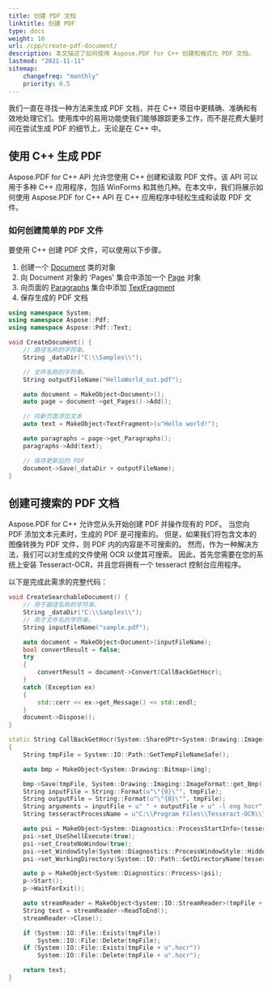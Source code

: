 ```yaml
---
title: 创建 PDF 文档
linktitle: 创建 PDF
type: docs
weight: 10
url: /cpp/create-pdf-document/
description: 本文描述了如何使用 Aspose.PDF for C++ 创建和格式化 PDF 文档。
lastmod: "2021-11-11"
sitemap:
    changefreq: "monthly"
    priority: 0.5
---
```


我们一直在寻找一种方法来生成 PDF 文档，并在 C++ 项目中更精确、准确和有效地处理它们。使用库中的易用功能使我们能够跟踪更多工作，而不是花费大量时间在尝试生成 PDF 的细节上，无论是在 C++ 中。

## 使用 C++ 生成 PDF

Aspose.PDF for C++ API 允许您使用 C++ 创建和读取 PDF 文件。该 API 可以用于多种 C++ 应用程序，包括 WinForms 和其他几种。在本文中，我们将展示如何使用 Aspose.PDF for C++ API 在 C++ 应用程序中轻松生成和读取 PDF 文件。

### 如何创建简单的 PDF 文件

要使用 C++ 创建 PDF 文件，可以使用以下步骤。

1. 创建一个 [Document](https://reference.aspose.com/pdf/cpp/class/aspose.pdf.document) 类的对象
1. 向 Document 对象的 'Pages' 集合中添加一个 [Page](https://reference.aspose.com/pdf/cpp/class/aspose.pdf.page) 对象
1. 向页面的 [Paragraphs](https://reference.aspose.com/pdf/cpp/class/aspose.pdf.paragraphs) 集合中添加 [TextFragment](https://reference.aspose.com/pdf/cpp/class/aspose.pdf.text.text_fragment/)
1. 保存生成的 PDF 文档

```cpp
using namespace System;
using namespace Aspose::Pdf;
using namespace Aspose::Pdf::Text;

void CreateDocument() {
    // 路径名称的字符串。
    String _dataDir("C:\\Samples\\");

    // 文件名称的字符串。
    String outputFileName("HelloWorld_out.pdf");

    auto document = MakeObject<Document>();
    auto page = document->get_Pages()->Add();

    // 向新页面添加文本
    auto text = MakeObject<TextFragment>(u"Hello world!");

    auto paragraphs = page->get_Paragraphs();
    paragraphs->Add(text);

    // 保存更新后的 PDF
    document->Save(_dataDir + outputFileName);
}
```
## 创建可搜索的 PDF 文档

Aspose.PDF for C++ 允许您从头开始创建 PDF 并操作现有的 PDF。 当您向 PDF 添加文本元素时，生成的 PDF 是可搜索的。 但是，如果我们将包含文本的图像转换为 PDF 文件，则 PDF 内的内容是不可搜索的。 然而，作为一种解决方法，我们可以对生成的文件使用 OCR 以使其可搜索。 因此，首先您需要在您的系统上安装 Tesseract-OCR，并且您将拥有一个 tesseract 控制台应用程序。

以下是完成此需求的完整代码：

```cpp
void CreateSearchableDocument() {
    // 用于路径名称的字符串。
    String _dataDir("C:\\Samples\\");
    // 用于文件名的字符串。
    String inputFileName("sample.pdf");

    auto document = MakeObject<Document>(inputFileName);
    bool convertResult = false;
    try
    {
        convertResult = document->Convert(CallBackGetHocr);
    }
    catch (Exception ex)
    {
        std::cerr << ex->get_Message() << std::endl;
    }
    document->Dispose();
}

static String CallBackGetHocr(System::SharedPtr<System::Drawing::Image> img)
{
    String tmpFile = System::IO::Path::GetTempFileNameSafe();

    auto bmp = MakeObject<System::Drawing::Bitmap>(img);

    bmp->Save(tmpFile, System::Drawing::Imaging::ImageFormat::get_Bmp());
    String inputFile = String::Format(u"\"{0}\"", tmpFile);
    String outputFile = String::Format(u"\"{0}\"", tmpFile);
    String arguments = inputFile + u" " + outputFile + u" -l eng hocr";
    String tesseractProcessName = u"C:\\Program Files\\Tesseract-OCR\\Tesseract.exe";

    auto psi = MakeObject<System::Diagnostics::ProcessStartInfo>(tesseractProcessName, arguments);
    psi->set_UseShellExecute(true);
    psi->set_CreateNoWindow(true);
    psi->set_WindowStyle(System::Diagnostics::ProcessWindowStyle::Hidden);
    psi->set_WorkingDirectory(System::IO::Path::GetDirectoryName(tesseractProcessName));

    auto p = MakeObject<System::Diagnostics::Process>(psi);
    p->Start();
    p->WaitForExit();

    auto streamReader = MakeObject<System::IO::StreamReader>(tmpFile + u".hocr");
    String text = streamReader->ReadToEnd();
    streamReader->Close();

    if (System::IO::File::Exists(tmpFile))
        System::IO::File::Delete(tmpFile);
    if (System::IO::File::Exists(tmpFile + u".hocr"))
        System::IO::File::Delete(tmpFile + u".hocr");

    return text;
}
```
